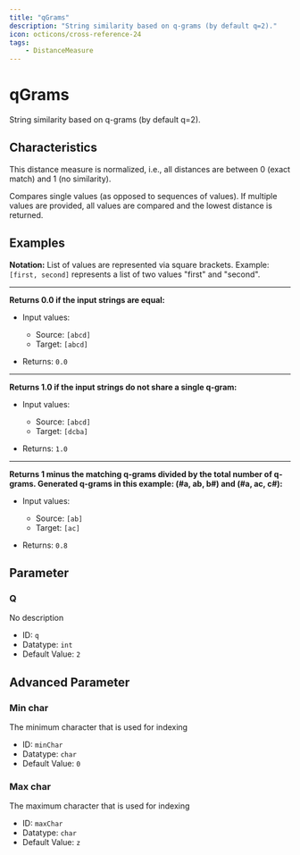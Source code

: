 ```yaml
---
title: "qGrams"
description: "String similarity based on q-grams (by default q=2)."
icon: octicons/cross-reference-24
tags: 
    - DistanceMeasure
---
```

# qGrams
<!-- This file was generated - DO NOT CHANGE IT MANUALLY -->



String similarity based on q-grams (by default q=2).

## Characteristics
This distance measure is normalized, i.e., all distances are between 0 (exact match) and 1 (no similarity).

Compares single values (as opposed to sequences of values). If multiple values are provided, all values are compared and the lowest distance is returned.
## Examples

**Notation:** List of values are represented via square brackets. Example: `[first, second]` represents a list of two values "first" and "second".

---
**Returns 0.0 if the input strings are equal:**

* Input values:
    - Source: `[abcd]`
    - Target: `[abcd]`

* Returns: `0.0`


---
**Returns 1.0 if the input strings do not share a single q-gram:**

* Input values:
    - Source: `[abcd]`
    - Target: `[dcba]`

* Returns: `1.0`


---
**Returns 1 minus the matching q-grams divided by the total number of q-grams. Generated q-grams in this example: (#a, ab, b#) and (#a, ac, c#):**

* Input values:
    - Source: `[ab]`
    - Target: `[ac]`

* Returns: `0.8`




## Parameter

### Q

No description

- ID: `q`
- Datatype: `int`
- Default Value: `2`





## Advanced Parameter

### Min char

The minimum character that is used for indexing

- ID: `minChar`
- Datatype: `char`
- Default Value: `0`



### Max char

The maximum character that is used for indexing

- ID: `maxChar`
- Datatype: `char`
- Default Value: `z`



